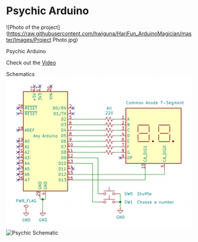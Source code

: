 # Psychic Arduino

![Photo of the project](https://raw.githubusercontent.com/hwiguna/HariFun_ArduinoMagician/master/Images/Project Photo.jpg)

Psychic Arduino

Check out the [Video](https://youtu.be/gWtNpHCqAWY)

Schematics
![Randomizer Schematic](https://github.com/hwiguna/HariFun_ArduinoMagician/blob/master/Assistant_Schematic.png)
![Psychic Schematic](https://github.com/hwiguna/HariFun_ArduinoMagician/blob/master/Psychic_Schematic.jpg)
